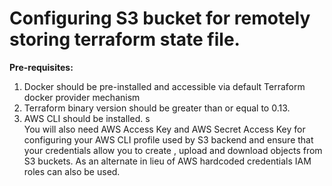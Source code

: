 # Configuring S3 bucket for remotely storing terraform state file.

**Pre-requisites:**

1. Docker should be pre-installed and accessible via default Terraform docker provider mechanism
2. Terraform binary version should be greater than or equal to 0.13.
3. AWS CLI should be installed.
   s
<br>You will also need AWS Access Key and AWS Secret Access Key for configuring your AWS CLI profile used by S3 backend and ensure that your credentials allow you to create , upload and download objects from S3 buckets. As an alternate in lieu of AWS hardcoded credentials IAM roles can also be used.

